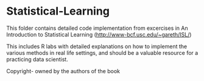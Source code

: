 # Statistical-Learning

This folder contains detailed code implementation from excercises in An Introduction to Statistical Learning (http://www-bcf.usc.edu/~gareth/ISL/) 

This includes R labs with detailed explanations on how to implement the various methods in real life settings, and should be a valuable resource for a practicing data scientist.

Copyright- owned by the authors of the book
